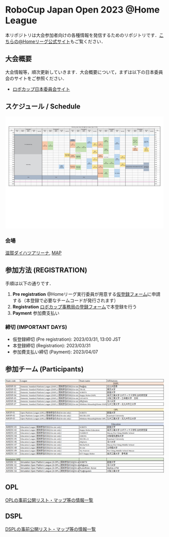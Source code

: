 # RoboCup Japan Open 2023 @Home League

本リポジトリは大会参加者向けの各種情報を発信するためのリポジトリです．[こちらの@Homeリーグ公式サイト](https://sites.google.com/site/robocuphomejapan/home)もご覧ください．

## 大会概要
大会情報等，順次更新していきます．大会概要について，まずは以下の日本委員会のサイトをご参照ください．
- [ロボカップ日本委員会サイト](https://www.robocup.or.jp/japanopen2023/overview.html)

## スケジュール / Schedule

<a href="images/RCJ23_TimeTable.pdf"><img src="images/RCJ23_TimeTable.jpg" /></a>

### 会場
[滋賀ダイハツアリーナ](https://shiga-arena.jp), [MAP](https://goo.gl/maps/sTLdyA72JWa7g67s9)

## 参加方法 (REGISTRATION)
手順は以下の通りです．

1. **Pre registration** @Homeリーグ実行委員が用意する[仮登録フォーム](https://docs.google.com/forms/d/e/1FAIpQLSchOq-ZFpDM4_SGi-v-VwI93-Mz1-hiSW0qeE3oUSAUC6o26g/viewform)に申請する（本登録で必要なチームコードが発行されます）
2. **Registration** [ロボカップ事務局の登録フォーム](https://www.robocup.or.jp/japanopen2023/registration.html)で本登録を行う
3. **Payment** 参加費支払い

### 締切 (IMPORTANT DAYS)
- 仮登録締切 (Pre registration): 2023/03/31, 13:00 JST
- 本登録締切 (Registration): 2023/03/31
- 参加費支払い締切 (Payment): 2023/04/07

## 参加チーム (Participants)

<img src="images/participants.png">

## OPL
[OPLの事前公開リスト・マップ等の情報一覧](./OPL/README.md)

## DSPL
[DSPLの事前公開リスト・マップ等の情報一覧](./DSPL/README.md)